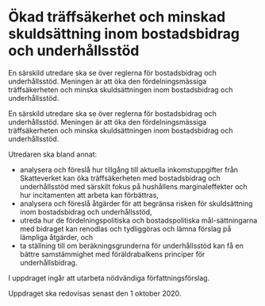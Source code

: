 # Ökad träffsäkerhet och minskad skuldsättning inom bostadsbidrag och underhållsstöd

En särskild utredare ska se över reglerna för bostadsbidrag och underhållsstöd. Meningen är att öka den fördelningsmässiga träffsäkerheten och minska skuldsättningen inom bostadsbidrag och underhållsstöd.

En särskild utredare ska se över reglerna för bostadsbidrag och underhållsstöd. Meningen är att öka den fördelningsmässiga träffsäkerheten och minska skuldsättningen inom bostadsbidrag och underhållsstöd.

Utredaren ska bland annat:

* analysera och föreslå hur tillgång till aktuella inkomstuppgifter från Skatteverket kan öka träffsäkerheten med bostadsbidrag och underhållsstöd med särskilt fokus på hushållens marginaleffekter och hur incitamenten att arbeta kan förbättras,
* analysera och föreslå åtgärder för att begränsa risken för skuldsättning inom bostadsbidrag och underhållsstöd,
* utreda hur de fördelningspolitiska och bostadspolitiska mål-sättningarna med bidraget kan renodlas och tydliggöras och lämna förslag på lämpliga åtgärder, och
* ta ställning till om beräkningsgrunderna för underhållsstöd kan få en bättre samstämmighet med föräldrabalkens principer för underhållsbidrag.

I uppdraget ingår att utarbeta nödvändiga författningsförslag.

Uppdraget ska redovisas senast den 1 oktober 2020.

